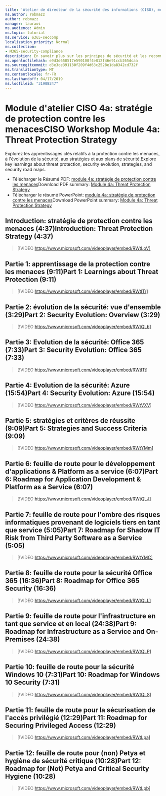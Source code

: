 ```yaml
---
title: 'Atelier de directeur de la sécurité des informations (CISO), module 4a: stratégie de protection contre les menaces'
ms.author: robmazz
author: robmazz
manager: laurawi
ms.audience: Admin
ms.topic: tutorial
ms.service: o365-seccomp
localization_priority: Normal
ms.collection:
- M365-security-compliance
description: En savoir plus sur les principes de sécurité et les recommandations pour la modernisation de la sécurité dans votre organisation.
ms.openlocfilehash: e9d3d650517e590100f4e812f46e91ccb265dcaa
ms.sourcegitcommit: d3e3ce391130f209f4d63c2528e1da8342cd732f
ms.translationtype: MT
ms.contentlocale: fr-FR
ms.lasthandoff: 04/17/2019
ms.locfileid: "31908247"
---
```

# <a name="ciso-workshop-module-4a-threat-protection-strategy"></a><span data-ttu-id="08355-103">Module d'atelier CISO 4a: stratégie de protection contre les menaces</span><span class="sxs-lookup"><span data-stu-id="08355-103">CISO Workshop Module 4a: Threat Protection Strategy</span></span>

<span data-ttu-id="08355-104">Explorez les apprentissages clés relatifs à la protection contre les menaces, à l'évolution de la sécurité, aux stratégies et aux plans de sécurité.</span><span class="sxs-lookup"><span data-stu-id="08355-104">Explore key learnings about threat protection, security evolution, strategies, and security road maps.</span></span>

- <span data-ttu-id="08355-105">Télécharger le Résumé PDF: [module 4a: stratégie de protection contre les menaces](media/ciso-workshop-4a-threat-protection.pdf)</span><span class="sxs-lookup"><span data-stu-id="08355-105">Download PDF summary: [Module 4a: Threat Protection Strategy](media/ciso-workshop-4a-threat-protection.pdf)</span></span>
- <span data-ttu-id="08355-106">Télécharger le résumé PowerPoint: [module 4a: stratégie de protection contre les menaces](https://docs.microsoft.com/office365/securitycompliance/media/ciso-workshop-4a-threat-protection.pptx)</span><span class="sxs-lookup"><span data-stu-id="08355-106">Download PowerPoint summary: [Module 4a: Threat Protection Strategy](https://docs.microsoft.com/office365/securitycompliance/media/ciso-workshop-4a-threat-protection.pptx)</span></span>

## <a name="introduction-threat-protection-strategy-437"></a><span data-ttu-id="08355-107">Introduction: stratégie de protection contre les menaces (4:37)</span><span class="sxs-lookup"><span data-stu-id="08355-107">Introduction: Threat Protection Strategy (4:37)</span></span>

> [!VIDEO https://www.microsoft.com/videoplayer/embed/RWtLoV]

## <a name="part-1-learnings-about-threat-protection-911"></a><span data-ttu-id="08355-108">Partie 1: apprentissage de la protection contre les menaces (9:11)</span><span class="sxs-lookup"><span data-stu-id="08355-108">Part 1: Learnings about Threat Protection (9:11)</span></span>

> [!VIDEO https://www.microsoft.com/videoplayer/embed/RWtITr]

## <a name="part-2-security-evolution-overview-329"></a><span data-ttu-id="08355-109">Partie 2: évolution de la sécurité: vue d'ensemble (3:29)</span><span class="sxs-lookup"><span data-stu-id="08355-109">Part 2: Security Evolution: Overview (3:29)</span></span>

> [!VIDEO https://www.microsoft.com/videoplayer/embed/RWtQLb]

## <a name="part-3-security-evolution-office-365-733"></a><span data-ttu-id="08355-110">Partie 3: Evolution de la sécurité: Office 365 (7:33)</span><span class="sxs-lookup"><span data-stu-id="08355-110">Part 3: Security Evolution: Office 365 (7:33)</span></span>

> [!VIDEO https://www.microsoft.com/videoplayer/embed/RWtITt]

## <a name="part-4-security-evolution-azure-1554"></a><span data-ttu-id="08355-111">Partie 4: Evolution de la sécurité: Azure (15:54)</span><span class="sxs-lookup"><span data-stu-id="08355-111">Part 4: Security Evolution: Azure (15:54)</span></span>

> [!VIDEO https://www.microsoft.com/videoplayer/embed/RWtVXV]

## <a name="part-5-strategies-and-success-criteria-909"></a><span data-ttu-id="08355-112">Partie 5: stratégies et critères de réussite (9:09)</span><span class="sxs-lookup"><span data-stu-id="08355-112">Part 5: Strategies and Success Criteria (9:09)</span></span>

> [!VIDEO https://www.microsoft.com/videoplayer/embed/RWtYMm]

## <a name="part-6-roadmap-for-application-development--platform-as-a-service-607"></a><span data-ttu-id="08355-113">Partie 6: feuille de route pour le développement d'applications & Platform as a service (6:07)</span><span class="sxs-lookup"><span data-stu-id="08355-113">Part 6: Roadmap for Application Development & Platform as a Service (6:07)</span></span>

> [!VIDEO https://www.microsoft.com/videoplayer/embed/RWtQLJ]

## <a name="part-7-roadmap-for-shadow-it-risk-from-third-party-software-as-a-service-505"></a><span data-ttu-id="08355-114">Partie 7: feuille de route pour l'ombre des risques informatiques provenant de logiciels tiers en tant que service (5:05)</span><span class="sxs-lookup"><span data-stu-id="08355-114">Part 7: Roadmap for Shadow IT Risk from Third Party Software as a Service (5:05)</span></span>

> [!VIDEO https://www.microsoft.com/videoplayer/embed/RWtYMC]

## <a name="part-8-roadmap-for-office-365-security-1636"></a><span data-ttu-id="08355-115">Partie 8: feuille de route pour la sécurité Office 365 (16:36)</span><span class="sxs-lookup"><span data-stu-id="08355-115">Part 8: Roadmap for Office 365 Security (16:36)</span></span>

> [!VIDEO https://www.microsoft.com/videoplayer/embed/RWtQLL]

## <a name="part-9-roadmap-for-infrastructure-as-a-service-and-on-premises-2438"></a><span data-ttu-id="08355-116">Partie 9: feuille de route pour l'infrastructure en tant que service et en local (24:38)</span><span class="sxs-lookup"><span data-stu-id="08355-116">Part 9: Roadmap for Infrastructure as a Service and On-Premises (24:38)</span></span>

> [!VIDEO https://www.microsoft.com/videoplayer/embed/RWtQLP]

## <a name="part-10-roadmap-for-windows-10-security-731"></a><span data-ttu-id="08355-117">Partie 10: feuille de route pour la sécurité Windows 10 (7:31)</span><span class="sxs-lookup"><span data-stu-id="08355-117">Part 10: Roadmap for Windows 10 Security (7:31)</span></span>

> [!VIDEO https://www.microsoft.com/videoplayer/embed/RWtQLS]

## <a name="part-11-roadmap-for-securing-privileged-access-1229"></a><span data-ttu-id="08355-118">Partie 11: feuille de route pour la sécurisation de l'accès privilégié (12:29)</span><span class="sxs-lookup"><span data-stu-id="08355-118">Part 11: Roadmap for Securing Privileged Access (12:29)</span></span>

> [!VIDEO https://www.microsoft.com/videoplayer/embed/RWtLpa]

## <a name="part-12-roadmap-for-not-petya-and-critical-security-hygiene-1028"></a><span data-ttu-id="08355-119">Partie 12: feuille de route pour (non) Petya et hygiène de sécurité critique (10:28)</span><span class="sxs-lookup"><span data-stu-id="08355-119">Part 12: Roadmap for (Not) Petya and Critical Security Hygiene (10:28)</span></span>

> [!VIDEO https://www.microsoft.com/videoplayer/embed/RWtLpb]